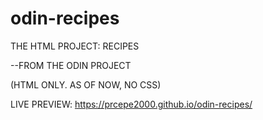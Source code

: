 # odin-recipes
THE HTML PROJECT: RECIPES

--FROM THE ODIN PROJECT

(HTML ONLY. AS OF NOW, NO CSS)

LIVE PREVIEW: https://prcepe2000.github.io/odin-recipes/
